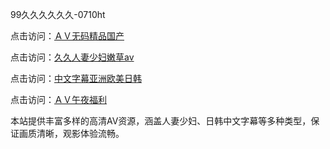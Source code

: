 99久久久久久久-0710ht

点击访问：<a href="https://heiliaoow5kzm.pages.dev">ＡＶ无码精品国产</a>

点击访问：<a href="https://heiliao2dmwwy.pages.dev">久久人妻少妇嫩草av</a>

点击访问：<a href="https://heiliaoll4qsx.pages.dev">中文字幕亚洲欧美日韩</a>

点击访问：<a href="https://heiliaoe8ajia.pages.dev">ＡＶ午夜福利</a>

本站提供丰富多样的高清AV资源，涵盖人妻少妇、日韩中文字幕等多种类型，保证画质清晰，观影体验流畅。

<span style="display:none;">[Canonical link](）</span>
